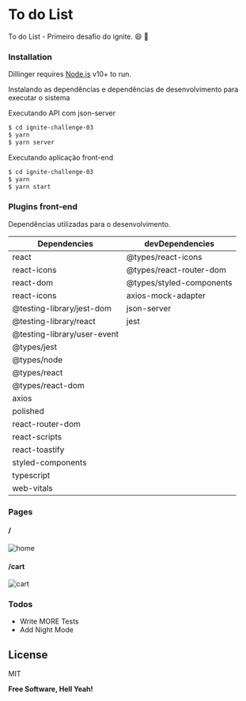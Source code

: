 # To do List

To do List - Primeiro desafio do ignite. :smile: :rocket:

### Installation

Dillinger requires [Node.js](https://nodejs.org/) v10+ to run.

Instalando as dependências e dependências de desenvolvimento para executar o sistema

Executando API com json-server

```sh
$ cd ignite-challenge-03
$ yarn
$ yarn server
```

Executando aplicação front-end

```sh
$ cd ignite-challenge-03
$ yarn
$ yarn start
```

### Plugins front-end

Dependências utilizadas para o desenvolvimento.

| Dependencies                | devDependencies          |
| --------------------------- | ------------------------ |
| react                       | @types/react-icons       |
| react-icons                 | @types/react-router-dom  |
| react-dom                   | @types/styled-components |
| react-icons                 | axios-mock-adapter       |
| @testing-library/jest-dom   | json-server              |
| @testing-library/react      | jest                     |
| @testing-library/user-event |                          |
| @types/jest                 |                          |
| @types/node                 |                          |
| @types/react                |                          |
| @types/react-dom            |                          |
| axios                       |                          |
| polished                    |                          |
| react-router-dom            |                          |
| react-scripts               |                          |
| react-toastify              |                          |
| styled-components           |                          |
| typescript                  |                          |
| web-vitals                  |                          |

### Pages

#### /

![home](https://user-images.githubusercontent.com/38146739/120902918-62436c80-c619-11eb-85a3-f791984a433d.png)

#### /cart

![cart](https://user-images.githubusercontent.com/38146739/120902931-76876980-c619-11eb-8992-e7bcf9794442.png)

### Todos

- Write MORE Tests
- Add Night Mode

## License

MIT

**Free Software, Hell Yeah!**

[//]: # "These are reference links used in the body of this note and get stripped out when the markdown processor does its job. There is no need to format nicely because it shouldn't be seen. Thanks SO - http://stackoverflow.com/questions/4823468/store-comments-in-markdown-syntax"
[dill]: https://github.com/joemccann/dillinger
[git-repo-url]: https://github.com/joemccann/dillinger.git
[john gruber]: http://daringfireball.net
[df1]: http://daringfireball.net/projects/markdown/
[markdown-it]: https://github.com/markdown-it/markdown-it
[ace editor]: http://ace.ajax.org
[node.js]: http://nodejs.org
[twitter bootstrap]: http://twitter.github.com/bootstrap/
[jquery]: http://jquery.com
[@tjholowaychuk]: http://twitter.com/tjholowaychuk
[express]: http://expressjs.com
[angularjs]: http://angularjs.org
[gulp]: http://gulpjs.com
[pldb]: https://github.com/joemccann/dillinger/tree/master/plugins/dropbox/README.md
[plgh]: https://github.com/joemccann/dillinger/tree/master/plugins/github/README.md
[plgd]: https://github.com/joemccann/dillinger/tree/master/plugins/googledrive/README.md
[plod]: https://github.com/joemccann/dillinger/tree/master/plugins/onedrive/README.md
[plme]: https://github.com/joemccann/dillinger/tree/master/plugins/medium/README.md
[plga]: https://github.com/RahulHP/dillinger/blob/master/plugins/googleanalytics/README.md
